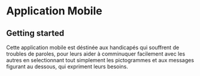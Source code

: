 # Application Mobile



## Getting started

Cette application mobile est déstinée aux handicapés qui souffrent de troubles de paroles, pour leurs aider à comminuquer facilement avec les autres en selectionnant tout simplement les pictogrammes et aux messages figurant au dessous, qui expriment leurs besoins.
